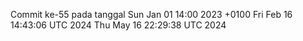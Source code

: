 Commit ke-55 pada tanggal Sun Jan 01 14:00 2023 +0100
Fri Feb 16 14:43:06 UTC 2024
Thu May 16 22:29:38 UTC 2024
